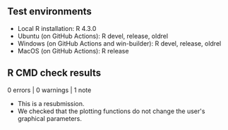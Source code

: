 ## Test environments
* Local R installation: R 4.3.0
* Ubuntu (on GitHub Actions): R devel, release, oldrel
* Windows (on GitHub Actions and win-builder): R devel, release, oldrel
* MacOS (on GitHub Actions): R release

## R CMD check results

0 errors | 0 warnings | 1 note

* This is a resubmission.
* We checked that the plotting functions do not change the user's graphical parameters.
